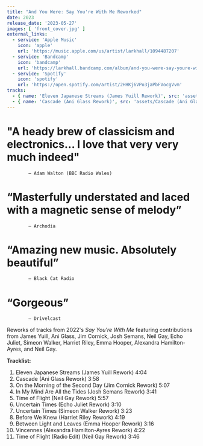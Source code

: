 ```yaml
---
title: "And You Were: Say You're With Me Reworked"
date: 2023
release_date: '2023-05-27'
images: [ 'front_cover.jpg' ]
external_links:
  - service: 'Apple Music'
    icon: 'apple'
    url: 'https://music.apple.com/us/artist/larkhall/1094487207'
  - service: 'Bandcamp'
    icon: 'bandcamp'
    url: 'https://larkhall.bandcamp.com/album/and-you-were-say-youre-with-me-reworked'
  - service: 'Spotify'
    icon: 'spotify'
    url: 'https://open.spotify.com/artist/2HHKj6VPo3jaPbFVocgVvm'
tracks:
  - { name: 'Eleven Japanese Streams (James Yuill Rework)', src: 'assets/Eleven Japanese Streams (James Yuill Rework).mp3' }
  - { name: 'Cascade (Ani Glass Rework)', src: 'assets/Cascade (Ani Glass Rework).mp3' }
---
```


# "A heady brew of classicism and electronics… I love that very very much indeed" 
            — Adam Walton (BBC Radio Wales)

# “Masterfully understated and laced with a magnetic sense of melody”
            — Archodia

# “Amazing new music. Absolutely beautiful”
            — Black Cat Radio

# “Gorgeous”
            — Drivelcast


Reworks of tracks from 2022's _Say You're With Me_ featuring contributions from James Yuill,
Ani Glass,
Jim Cornick,
Josh Semans,
Neil Gay,
Echo Juliet,
Simeon Walker,
Harriet Riley,
Emma Hooper,
Alexandra Hamilton-Ayres,
and Neil Gay.


**Tracklist:**
1. Eleven Japanese Streams (James Yuill Rework)	4:04
2. Cascade (Ani Glass Rework)	3:58
3. On the Morning of the Second Day (Jim Cornick Rework)	5:07
4. In My Mind Are All the Tides (Josh Semans Rework)	3:41
5. Time of Flight (Neil Gay Rework)	5:57
6. Uncertain Times (Echo Juliet Rework)	3:10
7. Uncertain Times (Simeon Walker Rework)	3:23
8. Before We Knew (Harriet Riley Rework)	4:19
9. Between Light and Leaves (Emma Hooper Rework)	3:16
10. Vincennes (Alexandra Hamilton-Ayres Rework)	4:22
11. Time of Flight (Radio Edit) (Neil Gay Rework)	3:46
